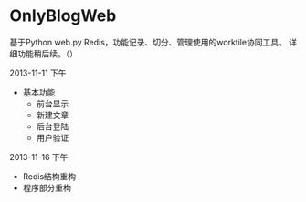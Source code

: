 OnlyBlogWeb
===
基于Python web.py Redis，功能记录、切分、管理使用的worktile协同工具。
详细功能稍后续。（）

2013-11-11 下午

* 基本功能
	* 前台显示
	* 新建文章
	* 后台登陆
	* 用户验证

2013-11-16 下午

* Redis结构重构
* 程序部分重构

